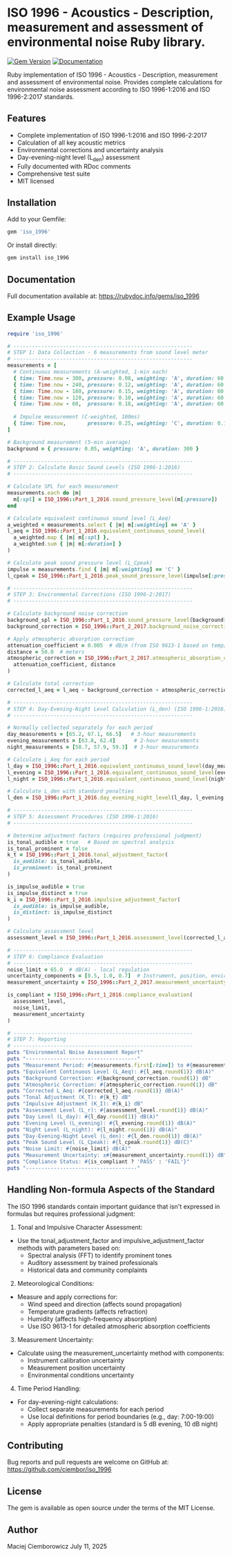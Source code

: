 
# ISO 1996 - Acoustics - Description, measurement and assessment of environmental noise Ruby library.

[![Gem Version](https://badge.fury.io/rb/iso_1996.svg)](https://badge.fury.io/rb/iso_1996)
[![Documentation](https://img.shields.io/badge/docs-rdoc.info-blue)](https://rubydoc.info/gems/iso_1996)

Ruby implementation of ISO 1996 - Acoustics - Description, measurement and assessment of environmental noise. 
Provides complete calculations for environmental noise assessment according to ISO 1996-1:2016 and ISO 1996-2:2017 standards.

## Features

- Complete implementation of ISO 1996-1:2016 and ISO 1996-2:2017
- Calculation of all key acoustic metrics
- Environmental corrections and uncertainty analysis
- Day-evening-night level (L<sub>den</sub>) assessment
- Fully documented with RDoc comments
- Comprehensive test suite
- MIT licensed

## Installation

Add to your Gemfile:

```ruby
gem 'iso_1996'
```

Or install directly:

```bash
gem install iso_1996
```

## Documentation
Full documentation available at:
https://rubydoc.info/gems/iso_1996

## Example Usage

```ruby
require 'iso_1996'

# ----------------------------------------------------------
# STEP 1: Data Collection - 6 measurements from sound level meter
# ----------------------------------------------------------
measurements = [
  # Continuous measurements (A-weighted, 1-min each)
  { time: Time.now - 300, pressure: 0.08, weighting: 'A', duration: 60 },
  { time: Time.now - 240, pressure: 0.12, weighting: 'A', duration: 60 },
  { time: Time.now - 180, pressure: 0.15, weighting: 'A', duration: 60 },
  { time: Time.now - 120, pressure: 0.10, weighting: 'A', duration: 60 },
  { time: Time.now - 60,  pressure: 0.18, weighting: 'A', duration: 60 },
  
  # Impulse measurement (C-weighted, 100ms)
  { time: Time.now,       pressure: 0.25, weighting: 'C', duration: 0.1 }
]

# Background measurement (5-min average)
background = { pressure: 0.05, weighting: 'A', duration: 300 }

# ----------------------------------------------------------
# STEP 2: Calculate Basic Sound Levels (ISO 1996-1:2016)
# ----------------------------------------------------------

# Calculate SPL for each measurement
measurements.each do |m|
  m[:spl] = ISO_1996::Part_1_2016.sound_pressure_level(m[:pressure])
end

# Calculate equivalent continuous sound level (L_Aeq)
a_weighted = measurements.select { |m| m[:weighting] == 'A' }
l_aeq = ISO_1996::Part_1_2016.equivalent_continuous_sound_level(
  a_weighted.map { |m| m[:spl] },
  a_weighted.sum { |m| m[:duration] }
)

# Calculate peak sound pressure level (L_Cpeak)
impulse = measurements.find { |m| m[:weighting] == 'C' }
l_cpeak = ISO_1996::Part_1_2016.peak_sound_pressure_level(impulse[:pressure])

# ----------------------------------------------------------
# STEP 3: Environmental Corrections (ISO 1996-2:2017)
# ----------------------------------------------------------

# Calculate background noise correction
background_spl = ISO_1996::Part_1_2016.sound_pressure_level(background[:pressure])
background_correction = ISO_1996::Part_2_2017.background_noise_correction(l_aeq, background_spl)

# Apply atmospheric absorption correction
attenuation_coefficient = 0.005  # dB/m (from ISO 9613-1 based on temp/humidity)
distance = 50.0  # meters
atmospheric_correction = ISO_1996::Part_2_2017.atmospheric_absorption_correction(
  attenuation_coefficient, distance
)

# Calculate total correction
corrected_l_aeq = l_aeq - background_correction - atmospheric_correction

# ----------------------------------------------------------
# STEP 4: Day-Evening-Night Level Calculation (L_den) (ISO 1996-1:2016)
# ----------------------------------------------------------

# Normally collected separately for each period
day_measurements = [65.2, 67.1, 66.5]   # 3-hour measurements
evening_measurements = [63.8, 62.4]      # 2-hour measurements
night_measurements = [58.7, 57.9, 59.3]  # 3-hour measurements

# Calculate L_Aeq for each period
l_day = ISO_1996::Part_1_2016.equivalent_continuous_sound_level(day_measurements, 3 * 3600)
l_evening = ISO_1996::Part_1_2016.equivalent_continuous_sound_level(evening_measurements, 2 * 3600)
l_night = ISO_1996::Part_1_2016.equivalent_continuous_sound_level(night_measurements, 3 * 3600)

# Calculate L_den with standard penalties
l_den = ISO_1996::Part_1_2016.day_evening_night_level(l_day, l_evening, l_night)

# ----------------------------------------------------------
# STEP 5: Assessment Procedures (ISO 1996-1:2016)
# ----------------------------------------------------------

# Determine adjustment factors (requires professional judgment)
is_tonal_audible = true   # Based on spectral analysis
is_tonal_prominent = false
k_t = ISO_1996::Part_1_2016.tonal_adjustment_factor(
  is_audible: is_tonal_audible, 
  is_prominent: is_tonal_prominent
)

is_impulse_audible = true
is_impulse_distinct = true
k_i = ISO_1996::Part_1_2016.impulsive_adjustment_factor(
  is_audible: is_impulse_audible,
  is_distinct: is_impulse_distinct
)

# Calculate assessment level
assessment_level = ISO_1996::Part_1_2016.assessment_level(corrected_l_aeq, k_t, k_i)

# ----------------------------------------------------------
# STEP 6: Compliance Evaluation
# ----------------------------------------------------------
noise_limit = 65.0  # dB(A) - local regulation
uncertainty_components = [0.5, 1.0, 0.7]  # Instrument, position, environmental
measurement_uncertainty = ISO_1996::Part_2_2017.measurement_uncertainty(uncertainty_components)

is_compliant = !ISO_1996::Part_1_2016.compliance_evaluation(
  assessment_level, 
  noise_limit, 
  measurement_uncertainty
)

# ----------------------------------------------------------
# STEP 7: Reporting
# ----------------------------------------------------------
puts "Environmental Noise Assessment Report"
puts "------------------------------------"
puts "Measurement Period: #{measurements.first[:time]} to #{measurements.last[:time]}"
puts "Equivalent Continuous Level (L_Aeq): #{l_aeq.round(1)} dB(A)"
puts "Background Correction: #{background_correction.round(1)} dB"
puts "Atmospheric Correction: #{atmospheric_correction.round(1)} dB"
puts "Corrected L_Aeq: #{corrected_l_aeq.round(1)} dB(A)"
puts "Tonal Adjustment (K_T): #{k_t} dB"
puts "Impulsive Adjustment (K_I): #{k_i} dB"
puts "Assessment Level (L_r): #{assessment_level.round(1)} dB(A)"
puts "Day Level (L_day): #{l_day.round(1)} dB(A)"
puts "Evening Level (L_evening): #{l_evening.round(1)} dB(A)"
puts "Night Level (L_night): #{l_night.round(1)} dB(A)"
puts "Day-Evening-Night Level (L_den): #{l_den.round(1)} dB(A)"
puts "Peak Sound Level (L_Cpeak): #{l_cpeak.round(1)} dB(C)"
puts "Noise Limit: #{noise_limit} dB(A)"
puts "Measurement Uncertainty: ±#{measurement_uncertainty.round(1)} dB"
puts "Compliance Status: #{is_compliant ? 'PASS' : 'FAIL'}"
puts "------------------------------------"
```

## Handling Non-formula Aspects of the Standard
The ISO 1996 standards contain important guidance that isn't expressed in formulas but requires professional judgment:

1. Tonal and Impulsive Character Assessment:
  - Use the tonal_adjustment_factor and impulsive_adjustment_factor methods with parameters based on:
    * Spectral analysis (FFT) to identify prominent tones
    * Auditory assessment by trained professionals
    * Historical data and community complaints
2. Meteorological Conditions:
  - Measure and apply corrections for:
    * Wind speed and direction (affects sound propagation)
    * Temperature gradients (affects refraction)
    * Humidity (affects high-frequency absorption)
    * Use ISO 9613-1 for detailed atmospheric absorption coefficients
3. Measurement Uncertainty:
  - Calculate using the measurement_uncertainty method with components:
    * Instrument calibration uncertainty
    * Measurement position uncertainty
    * Environmental conditions uncertainty
4. Time Period Handling:
  - For day-evening-night calculations:
    * Collect separate measurements for each period
    * Use local definitions for period boundaries (e.g., day: 7:00-19:00)
    * Apply appropriate penalties (standard is 5 dB evening, 10 dB night)

## Contributing
Bug reports and pull requests are welcome on GitHub at:
https://github.com/ciembor/iso_1996

## License
The gem is available as open source under the terms of the MIT License.

## Author
Maciej Ciemborowicz
July 11, 2025
